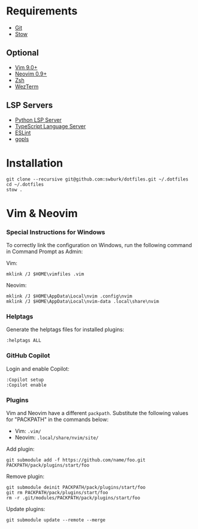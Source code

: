 # Requirements

* [Git](https://git-scm.com/)
* [Stow](https://www.gnu.org/software/stow/)

## Optional

* [Vim 9.0+](https://www.vim.org/)
* [Neovim 0.9+](https://neovim.io)
* [Zsh](https://www.zsh.org/)
* [WezTerm](https://wezfurlong.org/wezterm/index.html)

## LSP Servers

* [Python LSP Server](https://github.com/python-lsp/python-lsp-server)
* [TypeScript Language Server](https://github.com/typescript-language-server/typescript-language-server)
* [ESLint](https://eslint.org/)
* [gopls](https://pkg.go.dev/golang.org/x/tools/gopls)

# Installation

```
git clone --recursive git@github.com:swburk/dotfiles.git ~/.dotfiles
cd ~/.dotfiles
stow .
```

# Vim & Neovim

### Special Instructions for Windows

To correctly link the configuration on Windows, run the following command in Command Prompt as Admin:

Vim:
```
mklink /J $HOME\vimfiles .vim
```

Neovim:
```
mklink /J $HOME\AppData\Local\nvim .config\nvim
mklink /J $HOME\AppData\Local\nvim-data .local\share\nvim
```

### Helptags

Generate the helptags files for installed plugins:
```
:helptags ALL
```

### GitHub Copilot

Login and enable Copilot:
```
:Copilot setup
:Copilot enable
```

### Plugins

Vim and Neovim have a different `packpath`. Substitute the following values for "PACKPATH" in the commands below:

* Vim: `.vim/`
* Neovim: `.local/share/nvim/site/`

Add plugin:
```
git submodule add -f https://github.com/name/foo.git PACKPATH/pack/plugins/start/foo
```

Remove plugin:
```
git submodule deinit PACKPATH/pack/plugins/start/foo
git rm PACKPATH/pack/plugins/start/foo
rm -r .git/modules/PACKPATH/pack/plugins/start/foo
```

Update plugins:
```
git submodule update --remote --merge
```
